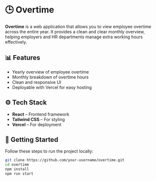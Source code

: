 # 🕒 Overtime

**Overtime** is a web application that allows you to view employee overtime across the entire year. It provides a clean and clear monthly overview, helping employers and HR departments manage extra working hours effectively.

## 📊 Features

- Yearly overview of employee overtime
- Monthly breakdown of overtime hours
- Clean and responsive UI
- Deployable with Vercel for easy hosting

## ⚙️ Tech Stack

- **React** – Frontend framework
- **Tailwind CSS** – For styling
- **Vercel** – For deployment

## 🚀 Getting Started

Follow these steps to run the project locally:

```bash
git clone https://github.com/your-username/overtime.git
cd overtime
npm install
npm run start
